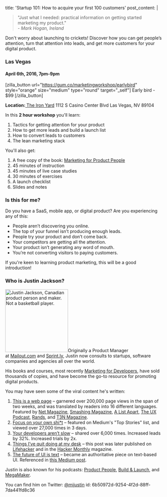 title: 'Startup 101: How to acquire your first 100 customers'
post_content: |
  <blockquote>"Just what I needed: practical information on getting started marketing my product."
  
  <footer>- <cite>Mark Hogan, Ireland</cite></footer></blockquote>
  
  Don't worry about launching to crickets! Discover how you can get people’s attention, turn that attention into leads, and get more customers for your digital product.
  
  <h3>Las Vegas</h3>
  
  <h4>April 6th, 2016, 7pm-9pm</h4>
  
  [zilla_button url="https://gum.co/marketingworkshop/earlybird" style="orange" size="medium" type="round" target="_self"] Early bird - $99 [/zilla_button]
  
  <strong>Location:</strong><a href="https://www.theironyard.com/locations/las-vegas.html"> The Iron Yard</a>
  1112 S Casino Center Blvd
  Las Vegas, NV 89104
  
  In this <strong>2 hour workshop</strong> you'll learn:
  
  <ol>
      <li>Tactics for getting attention for your product</li>
      <li>How to get more leads and build a launch list</li>
      <li>How to convert leads to customers</li>
      <li>The lean marketing stack</li>
  </ol>
  
  You'll also get:
  
  <ol>
      <li>A free copy of the book: <a href="https://justinjackson.ca/marketingforproductpeople/">Marketing for Product People</a></li>
      <li>45 minutes of instruction</li>
      <li>45 minutes of live case studies</li>
      <li>30 minutes of exercises</li>
      <li>A launch checklist</li>
      <li>Slides and notes</li>
  </ol>
  
  <h3>Is this for me?</h3>
  
  Do you have a SaaS, mobile app, or digital product? Are you experiencing any of this:
  
  <ul>
      <li>People aren’t discovering you online.</li>
      <li>The top of your funnel isn’t producing enough leads.</li>
      <li>People try your product and don’t come back.</li>
      <li>Your competitors are getting all the attention.</li>
      <li>Your product isn’t generating any word of mouth.</li>
      <li>You’re not converting visitors to paying customers.</li>
  </ul>
  
  If you're keen to learning product marketing, this will be a good introduction!
  
  <h3>Who is Justin Jackson?</h3>
  
  <a href="http://twitter.com/mijustin"><img class="alignright wp-image-1167 size-full" src="https://justinjackson.ca/wp-content/uploads/2015/06/justin-toque-circle.png" alt="Justin Jackson, Canadian product person and maker. Not a basketball player." width="200" height="200" /></a>Originally a Product Manager at <a href="http://mailout.com">Mailout.com</a> and <a href="https://sprint.ly">Sprint.ly</a>, Justin now consults to startups, software companies and agencies all over the world.
  
  His books and courses, most recently <a href="http://devmarketing.xyz">Marketing for Developers</a>, have sold thousands of copies, and have become the go-to resource for promoting digital products.
  
  You may have seen some of the viral content he's written:
  
  <ol>
      <li><a href="http://justinjackson.ca/words.html">This is a web page</a> – garnered over 200,000 page views in the span of two weeks, and was translated by readers into 16 different languages. Featured by <a href="http://www.creativebloq.com/netmag/web-industry-warned-don-t-forget-power-words-6135573">Net Magazine</a>, <a href="http://www.smashingmagazine.com/2013/10/14/strategies-design-marketing-campaigns/">Smashing Magazine</a>, <a href="https://twitter.com/alistapart/status/347778749107945473">A List Apart</a>, <a href="http://uxpodcast.com/50-james-per-begin-with-words/#comment-3004">The UX Podcast</a>, <a href="https://twitter.com/rands/status/347870413164015616">Rands</a>, and <a href="http://t3n.de/news/justin-jackson-vergesst-flat-design-fancy-css-475524/">T3N Magazine</a>.</li>
      <li><a href="https://medium.com/product-people/focus-on-your-own-shit-b8dc14f8c7c0#.wjm5mgsbn">Focus on your own shi*t</a> – featured on Medium's "Top Stories" list, and viewed over 27,000 times in 3 days.</li>
      <li><a href="https://sprint.ly/blog/your-developers-arent-slow/">Your developers aren’t slow</a> – shared over 6,000 times. Increased leads by 32%. Increased trials by 2x.</li>
      <li><a title="Things I've quit doing at my desk" href="http://justinjackson.ca/i-quit-my-desk/">Things I’ve quit doing at my desk</a> – this post was later published on <a href="http://lifehacker.com/5944132/things-ive-quit-doing-at-my-desk">Lifehacker</a> and in the <a href="http://hackermonthly.com/issue-34.html">Hacker Monthly</a> magazine.</li>
      <li><a href="http://partyline.rocks/blog/futureofui/">The future of UI is text</a> – became an authoritative piece on text-based UI. Referenced in <a href="https://medium.com/@chrismessina/2016-will-be-the-year-of-conversational-commerce-1586e85e3991#.rfbn9sutx">this Medium post</a>.</li>
  </ol>
  
  Justin is also known for his podcasts: <a href="http://productpeople.tv">Product People</a>, <a href="http://buildandlaunch.net">Build &amp; Launch</a>, and <a href="http://megamaker.co">MegaMaker</a>.
  
  You can find him on Twitter: <a href="https://twitter.com/mijustin">@mijustin</a>
id: 6b50972d-9254-4f2d-88ff-7da441fd8c36
